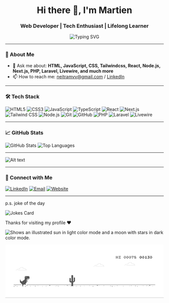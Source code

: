 <h1 align="center">Hi there 👋, I'm Martien</h1>
<h3 align="center">Web Developer | Tech Enthusiast | Lifelong Learner</h3>

<p align="center">
  <img src="https://readme-typing-svg.demolab.com?font=Fira+Code&duration=2000&pause=1000&center=true&width=435&lines=Full-stack+developer;Open-source+contributor;Always+learning+new+tech!" alt="Typing SVG" />
</p>

---

### 🌟 About Me
- 💬 Ask me about: **HTML, JavaScript, CSS, Tailwindcss, React, Node.js, Next.js, PHP, Laravel, Livewire, and much more**
- 📫 How to reach me: [neitramvv@gmail.com](mailto:neitramvv@gmail.com) / [LinkedIn](https://www.linkedin.com/in/martien-van-vliet-64b934221)

---

### 🛠️ Tech Stack

![HTML5](https://img.shields.io/badge/-HTML5-E34F26?style=flat&logo=html5&logoColor=white)
![CSS3](https://img.shields.io/badge/-CSS3-1572B6?style=flat&logo=css3)
![JavaScript](https://img.shields.io/badge/-JavaScript-F7DF1E?style=flat&logo=javascript&logoColor=black)
![TypeScript](https://img.shields.io/badge/-TypeScript-3178C6?style=flat&logo=typescript&logoColor=white)
![React](https://img.shields.io/badge/-React-61DAFB?style=flat&logo=react)
![Next.js](https://img.shields.io/badge/-Next.js-000000?style=flat&logo=next.js)
![Tailwind CSS](https://img.shields.io/badge/-Tailwind_CSS-38B2AC?style=flat&logo=tailwind-css)
![Node.js](https://img.shields.io/badge/-Node.js-339933?style=flat&logo=node.js)
![Git](https://img.shields.io/badge/-Git-F05032?style=flat&logo=git&logoColor=white)
![GitHub](https://img.shields.io/badge/-GitHub-181717?style=flat&logo=github)
![PHP](https://img.shields.io/badge/-PHP-777BB4?style=flat&logo=php)
![Laravel](https://img.shields.io/badge/-Laravel-EF3E30?style=flat&logo=laravel)
![Livewire](https://img.shields.io/badge/-Livewire-3B82F6?style=flat&logo=livewire)

---

### 📈 GitHub Stats

<img src="https://github-readme-stats.vercel.app/api?username=Webbeuker-Martien&show_icons=true&theme=tokyonight" alt="GitHub Stats" />

<img src="https://github-readme-stats.vercel.app/api/top-langs/?username=Webbeuker-Martien&layout=compact&theme=tokyonight" alt="Top Languages" />

---

![Alt text](https://spotify-recently-played-readme.vercel.app/api?user=314rvqem6oemkjujjxfbg3mxez5i&unique=true&count=2)

---

### 🔗 Connect with Me

<p align="left">
  <a href="https://www.linkedin.com/in/martien-van-vliet-64b934221" target="_blank"><img alt="LinkedIn" src="https://img.shields.io/badge/LinkedIn-blue?style=flat&logo=linkedin"></a>
  <a href="mailto:neitramvv@gmail.com"><img alt="Email" src="https://img.shields.io/badge/Email-red?style=flat&logo=gmail&logoColor=white"></a>
  <a href="https://martienvanvliet.nl" target="_blank"><img alt="Website" src="https://img.shields.io/badge/Website-black?style=flat&logo=google-chrome"></a>
</p>

---

p.s. joke of the day

![Jokes Card](https://readme-jokes.vercel.app/api)

Thanks for visiting my profile ❤️

<picture>
  <source media="(prefers-color-scheme: dark)" srcset="https://martienvanvliet.nl/github-ninja.png">
  <img width="250" height"200" alt="Shows an illustrated sun in light color mode and a moon with stars in dark color mode." src="https://martienvanvliet.nl/github-wizard.png">
</picture>

![image](dino.gif)
